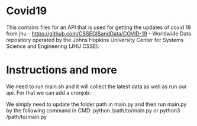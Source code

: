 # Covid19

This contains files for an API that is used for getting the updates of covid 19 from jhu - https://github.com/CSSEGISandData/COVID-19 - Worldwide Data repository operated by the Johns Hopkins University Center for Systems Science and Engineering (JHU CSSE).

# Instructions and more

We need to run main.sh and it will collect the latest data as well as run our api. 
For that we can add a cronjob:

We simply need to update the folder path in main.py and then run main.py by the following command in CMD:
python /path/to/main.py
or
python3 /path/to/main.py
